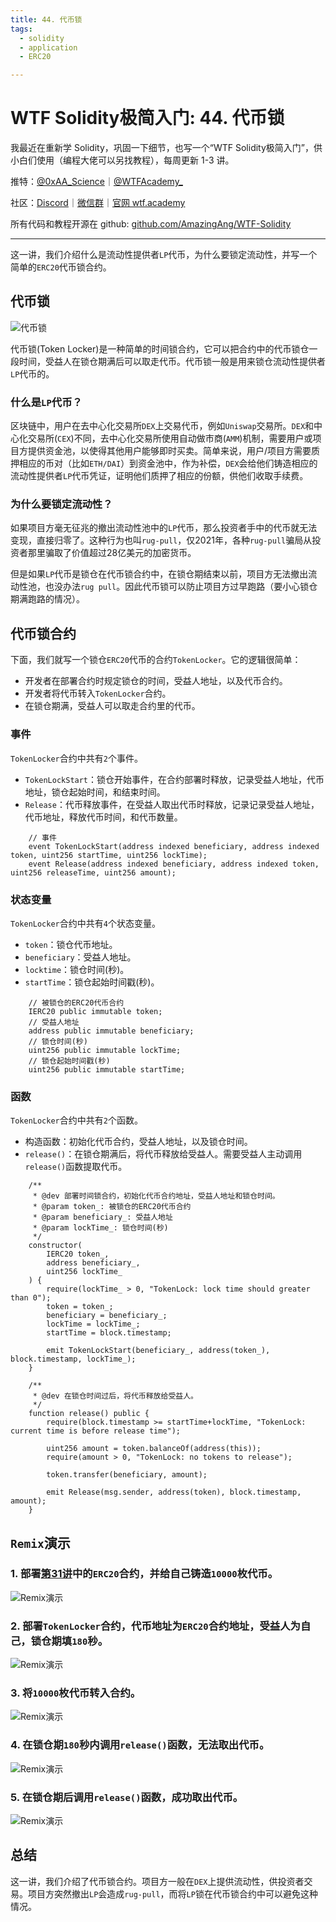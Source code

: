 ```yaml
---
title: 44. 代币锁
tags:
  - solidity
  - application
  - ERC20

---
```


# WTF Solidity极简入门: 44. 代币锁

我最近在重新学 Solidity，巩固一下细节，也写一个“WTF Solidity极简入门”，供小白们使用（编程大佬可以另找教程），每周更新 1-3 讲。

推特：[@0xAA_Science](https://twitter.com/0xAA_Science)｜[@WTFAcademy_](https://twitter.com/WTFAcademy_)

社区：[Discord](https://discord.gg/5akcruXrsk)｜[微信群](https://docs.google.com/forms/d/e/1FAIpQLSe4KGT8Sh6sJ7hedQRuIYirOoZK_85miz3dw7vA1-YjodgJ-A/viewform?usp=sf_link)｜[官网 wtf.academy](https://wtf.academy)

所有代码和教程开源在 github: [github.com/AmazingAng/WTF-Solidity](https://github.com/AmazingAng/WTF-Solidity)

---

这一讲，我们介绍什么是流动性提供者`LP`代币，为什么要锁定流动性，并写一个简单的`ERC20`代币锁合约。

## 代币锁

![代币锁](./img/44-1.webp)

代币锁(Token Locker)是一种简单的时间锁合约，它可以把合约中的代币锁仓一段时间，受益人在锁仓期满后可以取走代币。代币锁一般是用来锁仓流动性提供者`LP`代币的。

### 什么是`LP`代币？

区块链中，用户在去中心化交易所`DEX`上交易代币，例如`Uniswap`交易所。`DEX`和中心化交易所(`CEX`)不同，去中心化交易所使用自动做市商(`AMM`)机制，需要用户或项目方提供资金池，以使得其他用户能够即时买卖。简单来说，用户/项目方需要质押相应的币对（比如`ETH/DAI`）到资金池中，作为补偿，`DEX`会给他们铸造相应的流动性提供者`LP`代币凭证，证明他们质押了相应的份额，供他们收取手续费。


### 为什么要锁定流动性？

如果项目方毫无征兆的撤出流动性池中的`LP`代币，那么投资者手中的代币就无法变现，直接归零了。这种行为也叫`rug-pull`，仅2021年，各种`rug-pull`骗局从投资者那里骗取了价值超过28亿美元的加密货币。

但是如果`LP`代币是锁仓在代币锁合约中，在锁仓期结束以前，项目方无法撤出流动性池，也没办法`rug pull`。因此代币锁可以防止项目方过早跑路（要小心锁仓期满跑路的情况）。

## 代币锁合约

下面，我们就写一个锁仓`ERC20`代币的合约`TokenLocker`。它的逻辑很简单：

- 开发者在部署合约时规定锁仓的时间，受益人地址，以及代币合约。
- 开发者将代币转入`TokenLocker`合约。
- 在锁仓期满，受益人可以取走合约里的代币。

### 事件

`TokenLocker`合约中共有`2`个事件。

- `TokenLockStart`：锁仓开始事件，在合约部署时释放，记录受益人地址，代币地址，锁仓起始时间，和结束时间。
- `Release`：代币释放事件，在受益人取出代币时释放，记录记录受益人地址，代币地址，释放代币时间，和代币数量。

```solidity
    // 事件
    event TokenLockStart(address indexed beneficiary, address indexed token, uint256 startTime, uint256 lockTime);
    event Release(address indexed beneficiary, address indexed token, uint256 releaseTime, uint256 amount);
```

### 状态变量

`TokenLocker`合约中共有`4`个状态变量。

- `token`：锁仓代币地址。
- `beneficiary`：受益人地址。
- `locktime`：锁仓时间(秒)。
- `startTime`：锁仓起始时间戳(秒)。

```solidity
    // 被锁仓的ERC20代币合约
    IERC20 public immutable token;
    // 受益人地址
    address public immutable beneficiary;
    // 锁仓时间(秒)
    uint256 public immutable lockTime;
    // 锁仓起始时间戳(秒)
    uint256 public immutable startTime;
```
### 函数

`TokenLocker`合约中共有`2`个函数。

- 构造函数：初始化代币合约，受益人地址，以及锁仓时间。
- `release()`：在锁仓期满后，将代币释放给受益人。需要受益人主动调用`release()`函数提取代币。

```solidity
    /**
     * @dev 部署时间锁合约，初始化代币合约地址，受益人地址和锁仓时间。
     * @param token_: 被锁仓的ERC20代币合约
     * @param beneficiary_: 受益人地址
     * @param lockTime_: 锁仓时间(秒)
     */
    constructor(
        IERC20 token_,
        address beneficiary_,
        uint256 lockTime_
    ) {
        require(lockTime_ > 0, "TokenLock: lock time should greater than 0");
        token = token_;
        beneficiary = beneficiary_;
        lockTime = lockTime_;
        startTime = block.timestamp;

        emit TokenLockStart(beneficiary_, address(token_), block.timestamp, lockTime_);
    }

    /**
     * @dev 在锁仓时间过后，将代币释放给受益人。
     */
    function release() public {
        require(block.timestamp >= startTime+lockTime, "TokenLock: current time is before release time");

        uint256 amount = token.balanceOf(address(this));
        require(amount > 0, "TokenLock: no tokens to release");

        token.transfer(beneficiary, amount);

        emit Release(msg.sender, address(token), block.timestamp, amount);
    }
```

## `Remix`演示

### 1. 部署[第31讲](../31_ERC20/readme.md)中的`ERC20`合约，并给自己铸造`10000`枚代币。

![`Remix`演示](./img/44-2.jpg)

### 2. 部署`TokenLocker`合约，代币地址为`ERC20`合约地址，受益人为自己，锁仓期填`180`秒。

![`Remix`演示](./img/44-3.jpg)

### 3. 将`10000`枚代币转入合约。

![`Remix`演示](./img/44-4.jpg)

### 4. 在锁仓期`180`秒内调用`release()`函数，无法取出代币。

![`Remix`演示](./img/44-5.jpg)

### 5. 在锁仓期后调用`release()`函数，成功取出代币。

![`Remix`演示](./img/44-6.jpg)

## 总结

这一讲，我们介绍了代币锁合约。项目方一般在`DEX`上提供流动性，供投资者交易。项目方突然撤出`LP`会造成`rug-pull`，而将`LP`锁在代币锁合约中可以避免这种情况。
